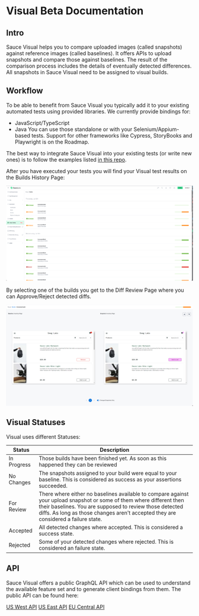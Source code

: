 # Visual Beta Documentation

## Intro

Sauce Visual helps you to compare uploaded images (called snapshots) against reference images (called baselines). It offers APIs to upload snapshots and compare those against baselines. The result of the comparison process includes the details of eventually detected differences. All snapshots in Sauce Visual need to be assigned to visual builds.

## Workflow

To be able to benefit from Sauce Visual you typically add it to your existing automated tests using provided libraries. We currently provide bindings for:
- JavaScript/TypeScript
- Java
You can use those standalone or with your Selenium/Appium-based tests. Support for other frameworks like Cypress, StoryBooks and Playwright is on the Roadmap.

The best way to integrate Sauce Visual into your existing tests (or write new ones) is to follow the examples listed [in this repo](../README.md).

After you have executed your tests you will find your Visual test results on the Builds History Page:

![Diff History Page}](./resources/BuildHistoryPage.png)

By selecting one of the builds you get to the Diff Review Page where you can Approve/Reject detected diffs.


![Diff Review Page}](./resources/DiffReviewPage.png)

## Visual Statuses

Visual uses different Statuses:

| Status   | Description |
| -------- | ----------- |
| In Progress | Those builds have been finished yet. As soon as this happened they can be reviewed |
| No Changes | The snapshots assigned to your build were equal to your baseline. This is considered as success as your assertions succeeded. |
| For Review | There where either no baselines available to compare against your upload snapshot or some of them where different then their baselines. You are supposed to review those detected diffs. As long as those changes aren't accepted they are considered a failure state. |
| Accepted   | All detected changes where accepted. This is considered a success state. |
| Rejected   | Some of your detected changes where rejected. This is considered an failure state. |

## API

Sauce Visual offers a public GraphQL API which can be used to understand the available feature set and to generate client bindings from them. The public API can be found here:

[US West API](https://api.us-west-1.saucelabs.com/v1/visual/graphql)
[US East API](https://api.us-east-4.saucelabs.com/v1/visual/graphql)
[EU Central API](https://api.eu-central-1.saucelabs.com/v1/visual/graphql)